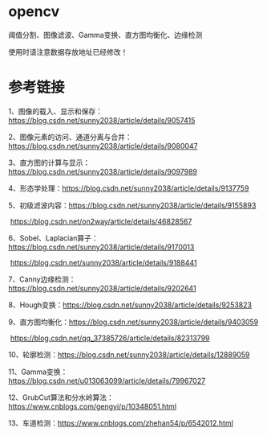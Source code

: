 # opencv
阈值分割、图像滤波、Gamma变换、直方图均衡化、边缘检测

使用时请注意数据存放地址已经修改！


# 参考链接

1、图像的载入、显示和保存：https://blog.csdn.net/sunny2038/article/details/9057415

2、图像元素的访问、通道分离与合并：https://blog.csdn.net/sunny2038/article/details/9080047

3、直方图的计算与显示：https://blog.csdn.net/sunny2038/article/details/9097989

4、形态学处理：https://blog.csdn.net/sunny2038/article/details/9137759

5、初级滤波内容：https://blog.csdn.net/sunny2038/article/details/9155893

​								https://blog.csdn.net/on2way/article/details/46828567

6、Sobel、Laplacian算子：https://blog.csdn.net/sunny2038/article/details/9170013

​												https://blog.csdn.net/sunny2038/article/details/9188441

7、Canny边缘检测：https://blog.csdn.net/sunny2038/article/details/9202641

8、Hough变换：https://blog.csdn.net/sunny2038/article/details/9253823

9、直方图均衡化：https://blog.csdn.net/sunny2038/article/details/9403059

​								https://blog.csdn.net/qq_37385726/article/details/82313799

10、轮廓检测：https://blog.csdn.net/sunny2038/article/details/12889059

11、Gamma变换：https://blog.csdn.net/u013063099/article/details/79967027

12、GrubCut算法和分水岭算法：https://www.cnblogs.com/gengyi/p/10348051.html

13、车道检测：https://www.cnblogs.com/zhehan54/p/6542012.html
